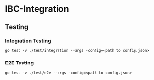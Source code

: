 # IBC-Integration


## Testing

### Integration Testing

```
go test -v ./test/integration --args -config=<path to config.json>
```


### E2E Testing

```
go test -v ./test/e2e --args -config=<path to config.json>
```
